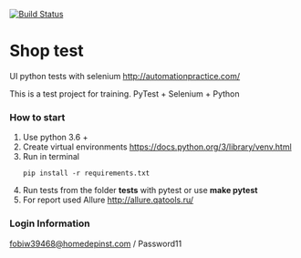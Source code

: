 [![Build Status](https://travis-ci.org/berpress/shop_test.svg?branch=master)](https://travis-ci.org/berpress/shop_test)
# Shop test
UI python tests with selenium http://automationpractice.com/

This is a test project for training. PyTest + Selenium + Python


### How to start
1. Use python 3.6 +
2. Create virtual environments https://docs.python.org/3/library/venv.html
3. Run in terminal 
    ```buildoutcfg
    pip install -r requirements.txt
    ```
4. Run tests from the folder **tests** with pytest or use **make pytest**
5. For report used Allure http://allure.qatools.ru/


### Login Information
fobiw39468@homedepinst.com / Password11
